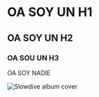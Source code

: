 # OA SOY UN H1
## OA SOY UN H2
### OA SOU UN H3

OA SOY NADIE

![Slowdive album cover](https://thefirenote.com/wp-content/uploads/2017/05/slowdive.jpg)
